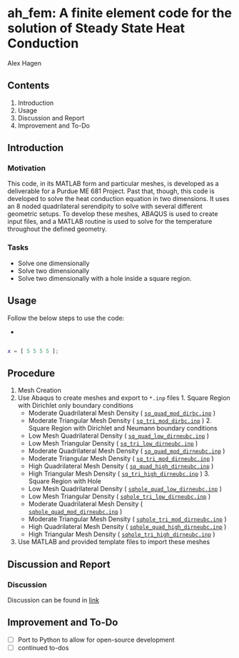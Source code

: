# ah_fem: A finite element code for the solution of Steady State Heat Conduction
Alex Hagen

## Contents

1.  Introduction
2.  Usage
3.  Discussion and Report
4.  Improvement and To-Do

## Introduction

### Motivation

This code, in its MATLAB form and particular meshes, is developed as a deliverable for a Purdue ME 681 Project.  Past that, though, this code is developed to solve the heat conduction equation in two dimensions.  It uses an 8 noded quadrilateral serendipity to solve with several different geometric setups.  To develop these meshes, ABAQUS is used to create input files, and a MATLAB routine is used to solve for the temperature throughout the defined geometry.

### Tasks

- Solve one dimensionally
- Solve two dimensionally
- Solve two dimensionally with a hole inside a square region.

## Usage

Follow the below steps to use the code:

-

```matlab

x = [ 5 5 5 5 ];

```

## Procedure

1. Mesh Creation
  1.  Use Abaqus to create meshes and export to `*.inp` files
    1. Square Region with Dirichlet only boundary conditions
      * Moderate Quadrilateral Mesh Density ( [`sq_quad_mod_dirbc.inp`](inp/sq_quad_mod_dirbc.inp) )
      * Moderate Triangular Mesh Density ( [`sq_tri_mod_dirbc.inp`](inp/sq_tri_mod_dirbc.inp) )
    2. Square Region with Dirichlet and Neumann boundary conditions
      * Low Mesh Quadrilateral Density ( [`sq_quad_low_dirneubc.inp`](link) )
      * Low Mesh Triangular Density ( [`sq_tri_low_dirneubc.inp`](link) )
      * Moderate Quadrilateral Mesh Density ( [`sq_quad_mod_dirneubc.inp`](link) )
      * Moderate Triangular Mesh Density ( [`sq_tri_mod_dirneubc.inp`](link) )
      * High Quadrilateral Mesh Density ( [`sq_quad_high_dirneubc.inp`](link) )
      * High Triangular Mesh Density ( [`sq_tri_high_dirneubc.inp`](link) )
    3. Square Region with Hole
      * Low Mesh Quadrilateral Density ( [`sqhole_quad_low_dirneubc.inp`](link) )
      * Low Mesh Triangular Density ( [`sqhole_tri_low_dirneubc.inp`](link) )
      * Moderate Quadrilateral Mesh Density ( [`sqhole_quad_mod_dirneubc.inp`](link) )
      * Moderate Triangular Mesh Density ( [`sqhole_tri_mod_dirneubc.inp`](link) )
      * High Quadrilateral Mesh Density ( [`sqhole_quad_high_dirneubc.inp`](link) )
      * High Triangular Mesh Density ( [`sqhole_tri_high_dirneubc.inp`](link) )
  2.  Use MATLAB and provided template files to import these meshes


## Discussion and Report

### Discussion

Discussion can be found in [link](something)

## Improvement and To-Do

- [ ] Port to Python to allow for open-source development
- [ ] continued to-dos